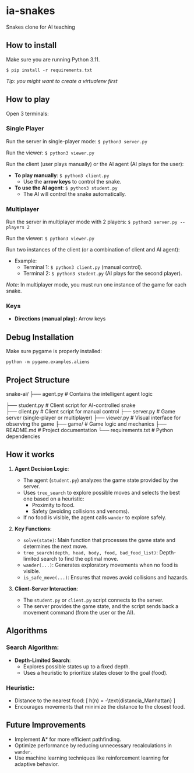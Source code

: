 # ia-snakes
Snakes clone for AI teaching

## How to install

Make sure you are running Python 3.11.

`$ pip install -r requirements.txt`

*Tip: you might want to create a virtualenv first*

## How to play

Open 3 terminals:

### **Single Player**
Run the server in single-player mode:
`$ python3 server.py`

Run the viewer:
`$ python3 viewer.py`

Run the client (user plays manually) or the AI agent (AI plays for the user):
- **To play manually**: `$ python3 client.py`  
  - Use the **arrow keys** to control the snake.
- **To use the AI agent**: `$ python3 student.py`  
  - The AI will control the snake automatically.

### **Multiplayer**
Run the server in multiplayer mode with 2 players:
`$ python3 server.py --players 2`

Run the viewer:
`$ python3 viewer.py`

Run two instances of the client (or a combination of client and AI agent):
- Example:
  - Terminal 1: `$ python3 client.py` (manual control).
  - Terminal 2: `$ python3 student.py` (AI plays for the second player).

*Note*: In multiplayer mode, you must run one instance of the game for each snake.

### Keys

- **Directions (manual play):** Arrow keys

## Debug Installation

Make sure pygame is properly installed:

`python -m pygame.examples.aliens`

## Project Structure
snake-ai/
├── agent.py # Contains the intelligent agent logic

├── student.py # Client script for AI-controlled snake   
├── client.py # Client script for manual control 
├── server.py # Game server (single-player or multiplayer) 
├── viewer.py # Visual interface for observing the game 
├── game/ # Game logic and mechanics 
├── README.md # Project documentation 
└── requirements.txt # Python dependencies


## How it works

1. **Agent Decision Logic**:
   - The agent (`student.py`) analyzes the game state provided by the server.
   - Uses `tree_search` to explore possible moves and selects the best one based on a heuristic:
     - Proximity to food.
     - Safety (avoiding collisions and venoms).
   - If no food is visible, the agent calls `wander` to explore safely.

2. **Key Functions**:
   - `solve(state)`: Main function that processes the game state and determines the next move.
   - `tree_search(depth, head, body, food, bad_food_list)`: Depth-limited search to find the optimal move.
   - `wander(...)`: Generates exploratory movements when no food is visible.
   - `is_safe_move(...)`: Ensures that moves avoid collisions and hazards.

3. **Client-Server Interaction**:
   - The `student.py` or `client.py` script connects to the server.
   - The server provides the game state, and the script sends back a movement command (from the user or the AI).

## Algorithms

### Search Algorithm:
- **Depth-Limited Search**:
  - Explores possible states up to a fixed depth.
  - Uses a heuristic to prioritize states closer to the goal (food).

### Heuristic:
- Distance to the nearest food:
  \[
  h(n) = -\text{distancia\_Manhattan}
  \]
- Encourages movements that minimize the distance to the closest food.

## Future Improvements

- Implement **A*** for more efficient pathfinding.
- Optimize performance by reducing unnecessary recalculations in `wander`.
- Use machine learning techniques like reinforcement learning for adaptive behavior.


